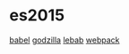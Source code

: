 # es2015

[babel](https://github.com/babel/babel)
[godzilla](https://github.com/owenthereal/godzilla)
[lebab](https://github.com/lebab/lebab)
[webpack](https://github.com/webpack/webpack)
